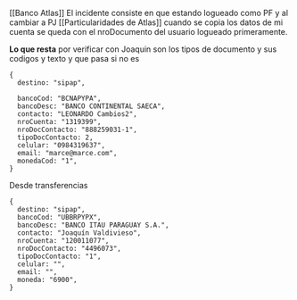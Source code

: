 [[Banco Atlas]] 
El incidente consiste en que estando logueado como PF y al cambiar a PJ  [[Particularidades de Atlas]] cuando se copia los datos de mi cuenta se queda con el nroDocumento del usuario logueado primeramente.

**Lo que resta** por verificar con Joaquin son los tipos de documento y sus codigos y texto y que pasa si no es 















```
{
  destino: "sipap",

  bancoCod: "BCNAPYPA",
  bancoDesc: "BANCO CONTINENTAL SAECA",
  contacto: "LEONARDO Cambios2",
  nroCuenta: "1319399",
  nroDocContacto: "888259031-1",
  tipoDocContacto: 2,
  celular: "0984319637",
  email: "marce@marce.com",
  monedaCod: "1",
}
```

Desde transferencias
```
{
  destino: "sipap",
  bancoCod: "UBBRPYPX",
  bancoDesc: "BANCO ITAU PARAGUAY S.A.",
  contacto: "Joaquín Valdivieso",
  nroCuenta: "120011077",
  nroDocContacto: "4496073",
  tipoDocContacto: "1",
  celular: "",
  email: "",
  moneda: "6900",
}
```
